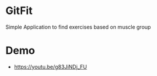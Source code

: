 # GitFit
Simple Application to find exercises based on muscle group

# Demo
* https://youtu.be/g83JiNDj_FU
